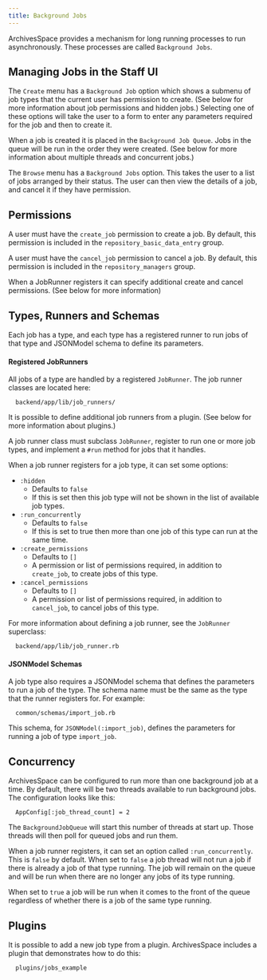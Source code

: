 ```yaml
---
title: Background Jobs
---
```


ArchivesSpace provides a mechanism for long running processes to run
asynchronously. These processes are called `Background Jobs`.

## Managing Jobs in the Staff UI

The `Create` menu has a `Background Job` option which shows a submenu of job
types that the current user has permission to create. (See below for more
information about job permissions and hidden jobs.) Selecting one of these
options will take the user to a form to enter any parameters required for the
job and then to create it.

When a job is created it is placed in the `Background Job Queue`. Jobs in the
queue will be run in the order they were created. (See below for more
information about multiple threads and concurrent jobs.)

The `Browse` menu has a `Background Jobs` option. This takes the user to a list
of jobs arranged by their status. The user can then view the details of a job,
and cancel it if they have permission.

## Permissions

A user must have the `create_job` permission to create a job. By default, this
permission is included in the `repository_basic_data_entry` group.

A user must have the `cancel_job` permission to cancel a job. By default, this
permission is included in the `repository_managers` group.

When a JobRunner registers it can specify additional create and cancel
permissions. (See below for more information)

## Types, Runners and Schemas

Each job has a type, and each type has a registered runner to run jobs of that
type and JSONModel schema to define its parameters.

#### Registered JobRunners

All jobs of a type are handled by a registered `JobRunner`. The job runner
classes are located here:

      backend/app/lib/job_runners/

It is possible to define additional job runners from a plugin. (See below for
more information about plugins.)

A job runner class must subclass `JobRunner`, register to run one or more job
types, and implement a `#run` method for jobs that it handles.

When a job runner registers for a job type, it can set some options:

- `:hidden`
  - Defaults to `false`
  - If this is set then this job type will not be shown in the list of available job types.
- `:run_concurrently`
  - Defaults to `false`
  - If this is set to true then more than one job of this type can run at the same time.
- `:create_permissions`
  - Defaults to `[]`
  - A permission or list of permissions required, in addition to `create_job`, to create jobs of this type.
- `:cancel_permissions`
  - Defaults to `[]`
  - A permission or list of permissions required, in addition to `cancel_job`, to cancel jobs of this type.

For more information about defining a job runner, see the `JobRunner` superclass:

      backend/app/lib/job_runner.rb

#### JSONModel Schemas

A job type also requires a JSONModel schema that defines the parameters to run a
job of the type. The schema name must be the same as the type that the runner
registers for. For example:

      common/schemas/import_job.rb

This schema, for `JSONModel(:import_job)`, defines the parameters for running a
job of type `import_job`.

## Concurrency

ArchivesSpace can be configured to run more than one background job at a time.
By default, there will be two threads available to run background jobs.
The configuration looks like this:

      AppConfig[:job_thread_count] = 2

The `BackgroundJobQueue` will start this number of threads at start up. Those
threads will then poll for queued jobs and run them.

When a job runner registers, it can set an option called `:run_concurrently`.
This is `false` by default. When set to `false` a job thread will not run a job
if there is already a job of that type running. The job will remain on the queue
and will be run when there are no longer any jobs of its type running.

When set to `true` a job will be run when it comes to the front of the queue
regardless of whether there is a job of the same type running.

## Plugins

It is possible to add a new job type from a plugin. ArchivesSpace includes a
plugin that demonstrates how to do this:

      plugins/jobs_example
